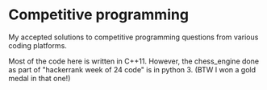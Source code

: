 # Competitive programming

My accepted solutions to competitive programming questions from various coding platforms.

Most of the code here is written in C++11. However, the chess_engine done as part of "hackerrank week of 24 code" is in python 3. (BTW I won a gold medal in that one!)

